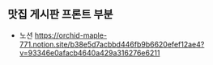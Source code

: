 <h2>맛집 게시판 프론트 부분</h2>

- 노션
https://orchid-maple-771.notion.site/b38e5d7acbbd446fb9b6620efef12ae4?v=93346e0afacb4640a429a316276e6211

